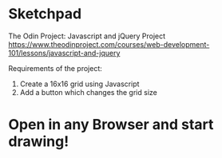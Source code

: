 # Sketchpad
The Odin Project: Javascript and jQuery Project
https://www.theodinproject.com/courses/web-development-101/lessons/javascript-and-jquery

Requirements of the project:
1) Create a 16x16 grid using Javascript
2) Add a button which changes the grid size



# Open in any Browser and start drawing!

